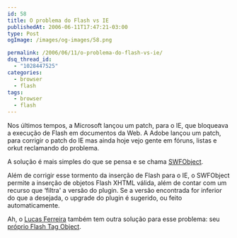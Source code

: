 ```yaml
---
id: 58
title: O problema do Flash vs IE
publishedAt: 2006-06-11T17:47:21-03:00
type: Post
ogImage: /images/og-images/58.png

permalink: /2006/06/11/o-problema-do-flash-vs-ie/
dsq_thread_id:
  - "1028447525"
categories:
  - browser
  - flash
tags:
  - browser
  - flash
---
```

Nos últimos tempos, a Microsoft lançou um patch, para o IE, que bloqueava a execução de Flash em documentos da Web. A Adobe lançou um patch, para corrigir o patch do IE mas ainda hoje vejo gente em fóruns, listas e orkut reclamando do problema.

A solução é mais simples do que se pensa e se chama [SWFObject](http://blog.deconcept.com/swfobject/).

Além de corrigir esse tormento da inserção de Flash para o IE, o SWFObject permite a inserção de objetos Flash XHTML válida, além de contar com um recurso que &#8216;filtra' a versão do plugin. Se a versão encontrada for inferior do que a desejada, o upgrade do plugin é sugerido, ou feito automaticamente.

Ah, o [Lucas Ferreira](http://www.lucasferreira.com/) também tem outra solução para esse problema: seu [próprio Flash Tag Object](http://www.lucasferreira.com/flashtag/).
